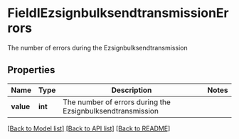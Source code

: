 # FieldIEzsignbulksendtransmissionErrors

The number of errors during the Ezsignbulksendtransmission

## Properties
Name | Type | Description | Notes
------------ | ------------- | ------------- | -------------
**value** | **int** | The number of errors during the Ezsignbulksendtransmission | 

[[Back to Model list]](../README.md#documentation-for-models) [[Back to API list]](../README.md#documentation-for-api-endpoints) [[Back to README]](../README.md)


